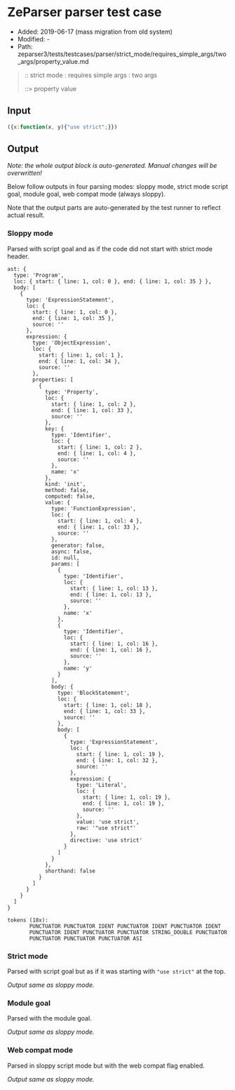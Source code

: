 # ZeParser parser test case

- Added: 2019-06-17 (mass migration from old system)
- Modified: -
- Path: zeparser3/tests/testcases/parser/strict_mode/requires_simple_args/two_args/property_value.md

> :: strict mode : requires simple args : two args
>
> ::> property value

## Input

`````js
({x:function(x, y){"use strict";}})
`````

## Output

_Note: the whole output block is auto-generated. Manual changes will be overwritten!_

Below follow outputs in four parsing modes: sloppy mode, strict mode script goal, module goal, web compat mode (always sloppy).

Note that the output parts are auto-generated by the test runner to reflect actual result.

### Sloppy mode

Parsed with script goal and as if the code did not start with strict mode header.

`````
ast: {
  type: 'Program',
  loc: { start: { line: 1, col: 0 }, end: { line: 1, col: 35 } },
  body: [
    {
      type: 'ExpressionStatement',
      loc: {
        start: { line: 1, col: 0 },
        end: { line: 1, col: 35 },
        source: ''
      },
      expression: {
        type: 'ObjectExpression',
        loc: {
          start: { line: 1, col: 1 },
          end: { line: 1, col: 34 },
          source: ''
        },
        properties: [
          {
            type: 'Property',
            loc: {
              start: { line: 1, col: 2 },
              end: { line: 1, col: 33 },
              source: ''
            },
            key: {
              type: 'Identifier',
              loc: {
                start: { line: 1, col: 2 },
                end: { line: 1, col: 4 },
                source: ''
              },
              name: 'x'
            },
            kind: 'init',
            method: false,
            computed: false,
            value: {
              type: 'FunctionExpression',
              loc: {
                start: { line: 1, col: 4 },
                end: { line: 1, col: 33 },
                source: ''
              },
              generator: false,
              async: false,
              id: null,
              params: [
                {
                  type: 'Identifier',
                  loc: {
                    start: { line: 1, col: 13 },
                    end: { line: 1, col: 13 },
                    source: ''
                  },
                  name: 'x'
                },
                {
                  type: 'Identifier',
                  loc: {
                    start: { line: 1, col: 16 },
                    end: { line: 1, col: 16 },
                    source: ''
                  },
                  name: 'y'
                }
              ],
              body: {
                type: 'BlockStatement',
                loc: {
                  start: { line: 1, col: 18 },
                  end: { line: 1, col: 33 },
                  source: ''
                },
                body: [
                  {
                    type: 'ExpressionStatement',
                    loc: {
                      start: { line: 1, col: 19 },
                      end: { line: 1, col: 32 },
                      source: ''
                    },
                    expression: {
                      type: 'Literal',
                      loc: {
                        start: { line: 1, col: 19 },
                        end: { line: 1, col: 19 },
                        source: ''
                      },
                      value: 'use strict',
                      raw: '"use strict"'
                    },
                    directive: 'use strict'
                  }
                ]
              }
            },
            shorthand: false
          }
        ]
      }
    }
  ]
}

tokens (18x):
       PUNCTUATOR PUNCTUATOR IDENT PUNCTUATOR IDENT PUNCTUATOR IDENT
       PUNCTUATOR IDENT PUNCTUATOR PUNCTUATOR STRING_DOUBLE PUNCTUATOR
       PUNCTUATOR PUNCTUATOR PUNCTUATOR ASI
`````

### Strict mode

Parsed with script goal but as if it was starting with `"use strict"` at the top.

_Output same as sloppy mode._

### Module goal

Parsed with the module goal.

_Output same as sloppy mode._

### Web compat mode

Parsed in sloppy script mode but with the web compat flag enabled.

_Output same as sloppy mode._
